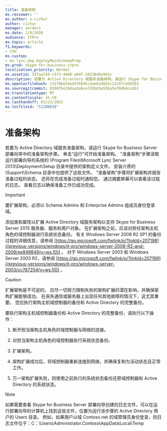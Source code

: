 ```yaml
---
title: 准备架构
ms.reviewer: ''
ms.author: v-cichur
author: cichur
manager: serdars
ms.date: 2/8/2018
audience: ITPro
ms.topic: article
f1.keywords:
- CSH
ms.custom:
- ms.lync.dep.DeployMainSchemaPrep
ms.prod: skype-for-business-itpro
localization_priority: Normal
ms.assetid: 337aa234-c5f3-4468-a047-2023848e942c
description: 若要为 Active Directory 域服务准备架构，请运行 Skype for Business Server 部署向导中的准备架构步骤。 单击“运行”可开始准备架构。 "准备架构"步骤读取运行部署向导的系统的 /Program Files/Microsoft Lync Server 2013/Deployment/Setup 目录中提供的架构定义文件。 这些文件还可用于支持/架构目录中的安装媒体。 “准备架构”步骤将扩展架构并报告准备过程的状态。 还将在完成准备过程时通知您。 通过摘要屏幕可以查看该过程的日志。 查看日志以确保准备工作已成功完成。
ms.openlocfilehash: c3279be54ad5f68d5c2ee61d8d3c12c0fc9d9203
ms.sourcegitcommit: 01087be29daa3abce7d3b03a55ba5ef8db4ca161
ms.translationtype: MT
ms.contentlocale: zh-CN
ms.lasthandoff: 03/23/2021
ms.locfileid: "51108618"
---
```

# <a name="prepare-schema"></a>准备架构
 
若要为 Active Directory 域服务准备架构，请运行 Skype for Business Server 部署向导中的准备架构步骤。 单击“运行”可开始准备架构。 "准备架构"步骤读取运行部署向导的系统的 \Program Files\Microsoft Lync Server 2013\Deployment\Setup 目录中提供的架构定义文件。 安装介质的 \Support\Schema 目录中也提供了这些文件。 “准备架构”步骤将扩展架构并报告准备过程的状态。 还将在完成准备过程时通知您。 通过摘要屏幕可以查看该过程的日志。 查看日志以确保准备工作已成功完成。
  
> [!IMPORTANT]
> 要扩展架构，必须以 Schema Admins 和 Enterprise Admins 组成员身份登录域。 
  
添加类和属性以扩展 Active Directory 域服务架构以支持 Skype for Business Server 2015 服务器、服务和用户对象。 在扩展架构之前，应该对担任架构主机角色的域控制器进行系统状态备份。 有关 Windows Server 2008 R2 SP1 的备份过程的详细信息，请参阅 [https://go.microsoft.com/fwlink/p/?linkId=207198](/previous-versions/windows/it-pro/windows-server-2008-R2-and-2008/ee849849(v=ws.10)) 。 对于 Windows Server 2003 和 Windows Server 2003 R2，请参阅 [https://go.microsoft.com/fwlink/p/?linkId=207199](/previous-versions/windows/it-pro/windows-server-2003/cc787254(v=ws.10)) 。
  
> [!CAUTION]
> 扩展架构是不可逆的。 应尽一切努力限制失败的架构扩展的潜在影响，并确保架构扩展能够成功。 在丧失通信或服务器上出现任何其他故障的情况下，这尤其重要。 您应执行架构主机域控制器的备份和 Active Directory 的完整备份。 
  
要执行架构主机域控制器备份和 Active Directory 的完整备份，请执行以下操作：
  
1. 断开担当架构主机角色的域控制器与网络的连接。
    
2. 对担当架构主机角色的域控制器执行系统状态备份。
    
3. 扩展架构。
    
4. 架构扩展成功后，将域控制器重新连接到网络，并确保复制为活动状态且正常工作。
    
5. 万一架构扩展失败，则使用之前执行的系统状态备份还原域控制器和 Active Directory 的系统状态。
    
> [!NOTE]
> 如果需要查看 Skype for Business Server 部署向导创建的日志文件，可以在运行部署向导的计算机上找到这些文件，位置为运行该步骤的 Active Directory 用户的 Users 目录。 例如，如果用户以域 Contoso.net 的域管理员身份登录，则日志文件位于：C：\Users\Administrator.Contoso\AppData\Local\Temp 
